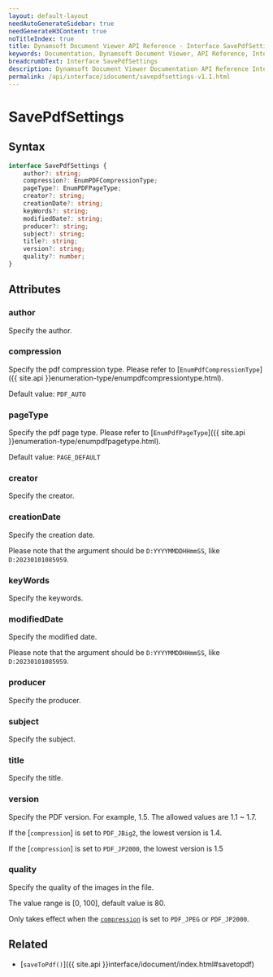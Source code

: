 ```yaml
---
layout: default-layout
needAutoGenerateSidebar: true
needGenerateH3Content: true
noTitleIndex: true
title: Dynamsoft Document Viewer API Reference - Interface SavePdfSettings
keywords: Documentation, Dynamsoft Document Viewer, API Reference, Interface SavePdfSettings
breadcrumbText: Interface SavePdfSettings
description: Dynamsoft Document Viewer Documentation API Reference Interface SavePdfSettings Page
permalink: /api/interface/idocument/savepdfsettings-v1.1.html
---
```


# SavePdfSettings

## Syntax

```typescript
interface SavePdfSettings {
    author?: string;
    compression?: EnumPDFCompressionType;
    pageType?: EnumPDFPageType; 
    creator?: string;
    creationDate?: string;
    keyWords?: string;
    modifiedDate?: string;
    producer?: string;
    subject?: string;
    title?: string;
    version?: string;
    quality?: number;
}
```

## Attributes

### author

Specify the author.

### compression

Specify the pdf compression type. Please refer to [`EnumPdfCompressionType`]({{ site.api }}enumeration-type/enumpdfcompressiontype.html).

Default value: `PDF_AUTO`

### pageType

Specify the pdf page type. Please refer to [`EnumPdfPageType`]({{ site.api }}enumeration-type/enumpdfpagetype.html).

Default value: `PAGE_DEFAULT`

### creator

Specify the creator.

### creationDate

Specify the creation date.

Please note that the argument should be `D:YYYYMMDDHHmmSS`, like `D:20230101085959`.

### keyWords

Specify the keywords.

### modifiedDate

Specify the modified date.

Please note that the argument should be `D:YYYYMMDDHHmmSS`, like `D:20230101085959`.

### producer

Specify the producer.

### subject

Specify the subject.

### title

Specify the title.

### version

Specify the PDF version. For example, 1.5. The allowed values are 1.1 ~ 1.7.

If the [`compression`] is set to `PDF_JBig2`, the lowest version is 1.4.

If the [`compression`] is set to `PDF_JP2000`, the lowest version is 1.5

### quality

Specify the quality of the images in the file.

The value range is [0, 100], default value is 80.

Only takes effect when the [`compression`](#compression) is set to `PDF_JPEG` or `PDF_JP2000`.

## Related

- [`saveToPdf()`]({{ site.api }}interface/idocument/index.html#savetopdf)
